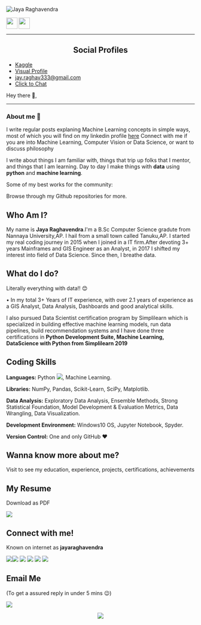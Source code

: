 ![Jaya Raghavendra](https://github.com/JayaRaghavendra/MyProfile/blob/master/assests/Legend.jpg)
<p align='center'>
 

<a href="https://www.linkedin.com/in/jayaraghavendra/"><img height="30" src="https://github.com/JayaRaghavendra/MyProfile/blob/master/icon/linkedin.png"></a>
<a href="https://sourcerer.io/jayaraghavendra/" target="_blank"><img src="https://github.com/JayaRaghavendra/MyProfile/blob/master/icon/visual.png" align="left" height="30" width="30" ></a>
</p>

---
<h2 style="text-align:center">Social Profiles</h2>

- [Kaggle](https://www.kaggle.com/jayaraghavendra)
- [Visual Profile](https://sourcerer.io/jayaraghavendra/)
- [jay.raghav333@gmail.com](mailto:jay.raghav333@gmail.com)
- [Click to Chat](https://bit.ly/32nvGXT)



Hey there 👋,


 
 ---


### About me 🌱

I write regular posts explaning Machine Learning concepts in simple ways, most of which you will find on my linkedin profile [here](https://www.linkedin.com/in/jayaraghavendra/)
Connect with me if you are into Machine Learning, Computer Vision or Data Science, or want to discuss philosophy


I write about things I am familiar with, things that trip up folks that I mentor, and things that I am learning.  Day to day I make things with **data** using **python** and **machine learning**. 

Some of my best works for the community:
<!---
- Trigram Language Model named [GPT-Free]()
- Why you should [not be using nltk]()
- Never forget [Precision & Recall]()
-->
Browse through my Github repositories for more.


## Who Am I?
My name is **Jaya Raghavendra**.I'm a B.Sc Computer Science gradute from Nannaya University,AP. I hail from a small town called Tanuku,AP.
I started my real coding journey in 2015 when I joined in a IT firm.After devoting 3+ years Mainframes and GIS Engineer as an Analyst, in 2017 I shifted my interest into  field of Data Science. Since then, I breathe data.

## What do I do?
Literally everything with data!! :blush:

•	In my total 3+ Years of IT experience, with over 2.1 years of experience as a GIS Analyst, Data Analysis, Dashboards and good analytical skills. 

I also pursued Data Scientist certification program by Simplilearn which is specialized in building effective machine learning models, run data pipelines, build recommendation systems
and I have done three certifications in **Python Development Suite, Machine Learning, DataScience with Python from Simplilearn 2019**

## Coding Skills
**Languages:**  Python [<img src="https://img.icons8.com/color/30/000000/snake.png">](), Machine Learning.

**Libraries:** NumPy, Pandas, Scikit-Learn,  SciPy, Matplotlib.

**Data Analysis:** Exploratory Data Analysis, Ensemble Methods, Strong Statistical Foundation, Model Development & Evaluation Metrics, Data Wrangling, Data Visualization.

**Development Environment:** Windows10 OS, Jupyter Notebook, Spyder.

**Version Control:**  One and only GitHub :heart:

## Wanna know more about me?
Visit to see my education, experience, projects, certifications, achievements

## My Resume
Download as PDF

[<img target="_blank" src="https://img.icons8.com/clouds/100/000000/resume.png">](https://drive.google.com/file/d/17jLrbxZU027KvnBgz7u7CJUSEn4JYLg4/view?usp=sharing) 

## Connect with me!
Known on internet as **jayaraghavendra**

[<img src="https://img.icons8.com/bubbles/100/000000/medium-monogram.png">](https://medium.com/@jay.raghav333/machine-learning-9b51a63015ae/)[<img target="_blank" src="https://img.icons8.com/bubbles/100/000000/linkedin.png">](https://www.linkedin.com/in/jayaraghavendra/)  [<img target="_blank" src="https://img.icons8.com/bubbles/100/000000/github.png">](https://github.com/JayaRaghavendra/) [<img target="_blank" src="https://img.icons8.com/bubbles/100/000000/twitter.png">](https://twitter.com/JayaRaghavnedr1/) [<img target="_blank" src="https://img.icons8.com/bubbles/100/000000/facebook.png">](https://www.facebook.com/jayraghaven/) [<img target="_blank" src="https://img.icons8.com/bubbles/100/000000/instagram-new.png">](https://www.instagram.com/raghavspeaks/)


## Email Me
(To get a assured reply in under 5 mins :wink:)

[<img target="_blank" src="https://img.icons8.com/bubbles/100/000000/secured-letter.png">](mailto:jay.raghav333@gmail.com)





<p align='center'>
<img align='center' src="https://visitor-badge.glitch.me/badge?page_id=jayaraghavendra.visitor-badge">
<p/>
